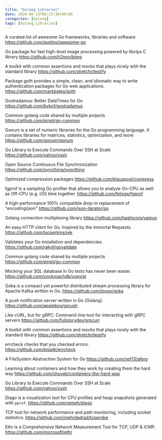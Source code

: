 ```yaml
---
title: "Golang Libraries"
date: 2020-06-13T06:13:36+09:00
categories: [Golang]
tags: [Golang_Libraries]
---
```


A curated list of awesome Go frameworks, libraries and software
https://github.com/avelino/awesome-go

Go package for fast high-level image processing powered by libvips C library
 https://github.com/h2non/bimg

A toolkit with common assertions and mocks that plays nicely with the standard library
 https://github.com/stretchr/testify

Package goth provides a simple, clean, and idiomatic way to write authentication packages for Go web applications.
 https://github.com/markbates/goth

Gostradamus: Better DateTimes for Go
 https://github.com/bykof/gostradamus

Common golang code shared by multiple projects
 https://github.com/pinpt/go-common

Gonum is a set of numeric libraries for the Go programming language. It contains libraries for matrices, statistics, optimization, and more
 https://github.com/gonum/gonum

Go Library to Execute Commands Over SSH at Scale
 https://github.com/yahoo/vssh

Open Source Continuous File Synchronization
 https://github.com/syncthing/syncthing

Optimized compression packages
 https://github.com/klauspost/compress

fgprof is a sampling Go profiler that allows you to analyze On-CPU as well as Off-CPU (e.g. I/O) time together.
 https://github.com/felixge/fgprof

A high-performance 100% compatible drop-in replacement of "encoding/json"
 https://github.com/json-iterator/go

Golang connection multiplexing library
 https://github.com/hashicorp/yamux

An easy HTTP client for Go. Inspired by the immortal Requests.
 https://github.com/lucperkins/rek

Validates your Go installation and dependencies.
 https://github.com/rakyll/govalidate

Common golang code shared by multiple projects
 https://github.com/pinpt/go-common

Mocking your SQL database in Go tests has never been easier.
 https://github.com/cockroachdb/copyist

Goka is a compact yet powerful distributed stream processing library for Apache Kafka written in Go.
 https://github.com/lovoo/goka

A push notification server written in Go (Golang).
 https://github.com/appleboy/gorush

Like cURL, but for gRPC: Command-line tool for interacting with gRPC servers
 https://github.com/fullstorydev/grpcurl

A toolkit with common assertions and mocks that plays nicely with the standard library
 https://github.com/stretchr/testify

errcheck checks that you checked errors.
 https://github.com/kisielk/errcheck

A FileSystem Abstraction System for Go
 https://github.com/spf13/afero

Learning about containers and how they work by creating them the hard way
 https://github.com/shuveb/containers-the-hard-way

Go Library to Execute Commands Over SSH at Scale
 https://github.com/yahoo/vssh

Diago is a visualization tool for CPU profiles and heap snapshots generated with `pprof`.
 https://github.com/remeh/diago

TCP tool for network performance and path monitoring, including socket statistics.
 https://github.com/mehrdadrad/tcpprobe

Ethr is a Comprehensive Network Measurement Tool for TCP, UDP & ICMP.
 https://github.com/microsoft/ethr